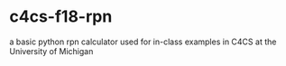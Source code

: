 # c4cs-f18-rpn
a basic python rpn calculator used for in-class examples in C4CS at the University of Michigan
